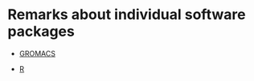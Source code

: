 # Remarks about individual software packages

-   [GROMACS](08_G01_GROMACS.md)

-   [R](08_R01_R.md)



